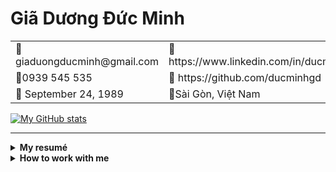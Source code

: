 # Giã Dương Đức Minh

<table>
    <tbody>
        <tr>
            <td>📧 giaduongducminh@gmail.com</td>
            <td>🔗 https://www.linkedin.com/in/ducminhgd/</td>
        </tr>
        <tr>
            <td>📱0939 545 535 </td>
            <td>🔗 https://github.com/ducminhgd</td>
        </tr>
        <tr>
            <td>🎂 September 24, 1989</td>
            <td>📍Sài Gòn, Việt Nam</td>
        </tr>
    </tbody>
</table>

[![My GitHub stats](https://github-readme-stats.vercel.app/api?username=ducminhgd)](https://github.com/ducminhgd/github-readme-stats)

---

<details>
<summary><b>My resumé</b></summary>

## 🛠️Skills

### 💻 Technical skills

**Programming language:** Python, Go.

**Framework:** aiohttp, Django, Flask.

**Database:** MySQL/MariaDB, PostgreSQL, T-SQL, MongoDB, Redis/KeyDB, SQLite/rqlite, Qdrant.

**Caching:** Memcached, Redis, Memoized, cache with nginx

**CI/CD:** Docker, Ansible, Gitlab CI, Circle CI, Jenkins.

**Message brokers:** Kafka, RabbitMQ.

**Others:** nginx, Kubernetes, vagrant, RabbitMQ, Git, gRPC

### 🤝 Soft skills

- Agile Scrum
- Good at management time, team, and tasks.
- Good at reading and writing in English. Can communicate in English.
- Good at team-working also independent working.
- Good at presenting in front of people.
- Having a good logical thinking, can solve problems by myself.
- Be able to learn new languages or technologies.
- Self-study, flexibility, confidence, optimistic. Like to learn new things to improve skills.
- Strong work ethic, motivated and dedicated to getting job done.
- Ability to accept and learn from criticism, can work under high pressure.

---

## 💼 Working experiences

### Geniebook

> 🗓️Sep 2022 - Present
> 

> **Progression**
> 
> - Sep 2022: Backend Lead
> - Mar 2023: Data Lake Lead
> - Sep 2023: Engineering Manager

**Team size:**

- Automation QC: 3 members
- Frontend: 3 members, 2 mobile engineers and 1 web engineer
- Backend Team: 6 members.
- Data Lake: 3 members.
- Odoo: 5 members
- SRE/DevOps: 3 members.

**Achievements and contributions:**

- Take part in designing the architecture and implementing the AI projects.
- Response for Data Lake’s System, collect data from other sources (legacy system, microservices system, and back office system by Odoo) and synchronize data between those systems
- Response for Genie Class Service (Class Management), Streaming Service (Live streaming and Video conference), and some core services (Notifications, Genie Common)
- Define CI/CD workflow and Engineering guideline.
- Support SRE team for some minor tools: gitops bot, integrate to Slack for merge request approval.

**Technical stack:** Python, Go, PostgreSQL, Qdrant, Kafka, Debezium, K8s, gRPC, Redis

### VieON

> 🗓️June 2020 - Sep 2022
> 

> **Progression:**
> 
> - June 2020: R&D Manager
> - October 2021: Technical Architect cum Engineering Manager.

**Team size:** about 60 members, includes Team Backend, Team Frontend, Team QC and Team SRE.

**Achievements and contributions:**

- Built, managed new development workflow, also applied automation CI/CD on the workflow, including image security scanning, coding convention scanning, unit testing, automated API testing.
- Built and applied Progression Framework and Career Roadmap for Technology Department, to make sure that an engineer’s title matches their skills.
- Supported and gave solutions for technical problems or business problems.
- Built VieON CDN: from 120 Gbps (using VNG Cloud) to 1 Tbps (March 2021).
- Applied design patterns and development standards for teams.
- Training and coaching: Scrum, how to become self-managed teams, Microservices, Automation testing. DevOps culture.
- From Zero to Hero: document from 0 to 80% of current platforms/services; technical talks or experiences sharing from 0 to 8 sessions per quarter.

### Teko Technology Vietnam

> 🗓️October 2017 - June 2020
> 

> **Technical Manager**
> 

**Team size:** 14.

**Achievements and contributions:**

- Built Integration Service, which is a set of APIs and background tasks, helps to integrate between Asia Accounting System (old system of Phong Vũ, using Fox Pro and T-SQL) and ERP for e-Commerce System (using Python, Go, NodeJS, RabbitMQ, MySQL,...)
- Built Order Management Service as an orchestrator of ERP e-Commerce system. The service stores information of orders and manages order states in order’s lifecycle.
- One of key members in Team Corporation Culture, built culture for Teko, especially for Sài Gòn Office.
- Others project: Price and Promotion Service, Order Processing Service,

**Technical stacks:** Python (nameko, Flask, Django), Go, RabbitMQ, MySQL, MongoDB, Redis.

**Design patterns:** DDD, Saga, CQRS/ES.

### Garena

> 🗓️March 2015 - October 2017
> 

> **Senior Software Engineer**
> 

**Teams size:** Team Adhoc Support 8 members; Team Bigdata: 20 members (9 members are Vietnamese); Team Payment Service of AirPay: 9 members.

**Achievements and contributions:**

- Leaded Payment Gateway & Integration services. Refactored services which was designed by Team Singapore, they were well at operation but could not be developed more to solve problems in Vietnam.
- From 2016 to Jan 2017, I was a member in squad team from Vietnam went to Singapore and joined Big Data team. I worked as Data Engineer for League of Legends Personalized Sales project. League of Legends’ revenue raised to 30% on holidays and 15% or 20% on normal days; we could sell items that have not been bought for months, years.
- Developed news and event pages for games that published by Garena, such as: League of Legends, FIFA Online 3, The King of Fighters 98 mobile, Headshot, and Thunder Strike. Most of them are built for Vietnamese company, others are built for other regions, such as: Singapore, Philippines, Taiwan, Thai, Indonesia.

**Technical stacks:** Python (Django), Scala, PHP (CakePHP, Joomla!), Redis, Memcached, MySQL, MongoDB.

**Design patterns:** MVC, Facade, Singleton.

### HDViet JSC

> 🗓️November 2012 - March 2015
> 

> **Software Engineer**
> 

**Team size:** 24 members

**Achievements and contributions:**

- Implemented payment API, which integrated to Payment Gateways, SMS Gateways such as: Smartlink (NAPAS), 1Pay, Thế Giới Viễn Thông, PayDirect, 123Pay (ZaloPay). Provided APIs for platforms (iOS, Android, Set-top box, Web) to do payment.
- Implemented Billing and Subscription module.
- Implemented HDViet API for multiple platforms.
- Implemented HDViet website and WAP site.
- Implemented Route Director service and Playlist service.
- Supported Marketing team for technical of advertisements.
- Supported some tools for in-house teams.

**Technical stacks:** PHP (Zend), MySQL, Memcached

### Freelances & Parttime jobs

#### F&N Studio: **June 2014 – August 2014**

I worked for F&N Studio as freelance job while I was working for HDViet JSC. I analyzed, designed, and developed Database, Payment API, and Backend tool for the company’s games.

#### **Nhân Hòa: April 2014 – May 2014**

I had one month to analyze requirements and design for School Management project. After I finished my job, the project was submitted for approval from Ministry of Education and Training to implement. It was designed to manage all schools in Vietnam and improve the education.

#### **P.A. Vietnam: June 2009 – November 2009**

I worked for P.A. Vietnam as a part-time PHP Developer. I joined into Team Web Development and developed P.A 30s CMS, and Customer Relationship Management and in-house tools.

---

## 📚 Education

🎀 **Bachelor of Science - Computer Science, 2010-2012**

Hồ Chí Minh University of Science, Hồ Chí Minh City.

🎀 **Associate Degree – Software Engineering, 2007-2010**

Hồ Chí Minh University of Science, Hồ Chí Minh City.

🎀 **Web Developer**

Computer Center of Hồ Chí Minh University of Science

</details>

<details>
<summary><b>How to work with me</b></summary>

## Values

1. I value *transparency*, *trust*, *integrity,* and *honesty*.
2. I value and welcome *diversity of thought*. There is no stupid idea or stupid question, we are better to discuss all the possible opinions, ideas than to ignore them.
3. I value *creating values,* aka your contributions as individuals or as a team. My success are defined as the successes of three factors: individual, my team, the organization. Besides, the customers or the stakeholders don’t care about our team or our organization, they just care about the values that we bring to them.

## Work

### Individual

1. To me, the *work-life balance* means working is a part of my life. I’m working hard to achieve other goals of my wonderful life, and I believe you’re doing the same. Contributing to work is contributing for life, that’s my style, I don’t require you to do the same.
2. I would like to work in the office where I can communicate with my wonderful colleagues. My working hours should be 9am-6pm, and 10pm to 00am. Weekends, I can work remote if it is necessary.
3. I often ask people for status of tasks or works because I would like to get shit done. If everything is in good progress, just give me a time point, I will comeback later. And, I’m asking you to do the same to me, push me, sometimes I forget somethings.
4. I’m achieving to build self-managed teams, which can work with high ownership, high responsibility, and high proactiveness.
5. There are three stages: *make it work*, *make it right*, *make it better*. I would like to go from stage two to stage three. When you make it right, and there is something wrong, we will know what’s wrong.
6. <this will be updated by you>

### Team

1. I’m not the best but I can help us the best.
2. I don’t care when you work or off, soon or late, it’s your time. Please be on time for meetings and deadlines, because it’s our time.
3. I would like to be a servant leader, I empower and enable the team, build trust, clear fogs. You can involve me in any discussions to learn things and to back you up.
4. There is nothing in the team that only one person knows (*transparency*). Team should backup for each individual. Please send messages in a group or channel, I don’t encourage direct messages.
5. All the mistakes or faults are no need to find the actor, no one would like to know and they don’t need to know. Problems are need to find the root cause to solves. The actor is always me.
6. I expect we have at least a half day per week or 30 mins per day to discuss about the new knowledge that we learnt in every fields.
7. Discussions, meetings should be noted and documents have to be updated.
8. If you need my help, please let me know. Sometimes, I don’t proactively help others even if there is a issue and people don’t raise for my action, I **trust** you can overcome it.
9. Your leave balance should be negative (if your tasks are in good progress). Money can be re-earned, time and health cannot. And, **trust** your teammates, they can cover you.

## Communication style

I’m achieving for the success of the team, I communicate with honesty and caring. English is my second language, and I often go straight for what I’m thinking, I don’t offense but I may miss subtlety.

You can contact me anytime, I will response as soon as possible, even on my leaves or at midnights.

When we miscommunicated, or misunderstood, please overcommunicate. I do not know if you do not tell me about.

I appreciate [anonymous feedback](https://docs.google.com/forms/d/e/1FAIpQLScHJ070rRIfWlry5qEv6adFnE9nY1DoEIzLiXE4S_Bl9p6oNA/viewform), or meet in person (a 1-1 meeting or a coffee chat is still OK).

Finally, please **trust** me that I mature enough to receive your feedback and to resolve the conflicts, the problems. I will do the same.
</details>
